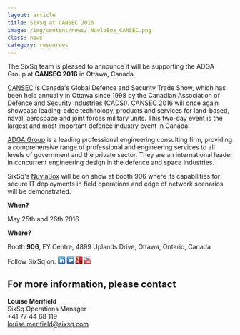```yaml
---
layout: article
title: SixSq at CANSEC 2016
image: /img/content/news/ NuvlaBox_CANSEC.png 
class: news
category: resources
---
```

The SixSq team is pleased to announce it will be supporting the ADGA Group at **CANSEC 2016** in Ottawa, Canada.

[CANSEC](https://www.defenceandsecurity.ca/CANSEC/) is Canada's Global Defence and Security Trade Show, which has been held annually in Ottawa since 1998 by the Canadian Association of Defence and Security Industries (CADSI). CANSEC 2016 will once again showcase leading-edge technology, products and services for land-based, naval, aerospace and joint forces military units. This two-day event is the largest and most important defence industry event in Canada.

[ADGA Group](http://www.adga.ca) is a leading professional engineering consulting firm, providing a comprehensive range of professional and engineering services to all levels of government and the private sector. They are an international leader in concurrent engineering design in the defence and space industries.

SixSq's [NuvlaBox](http://sixsq.com/products/nuvlabox/) will be on show at booth 906 where its capabilities for secure IT deployments in field operations and edge of network scenarios will be demonstrated. 

**When?**

May 25th and 26th 2016

**Where?**

Booth **906**, EY Centre, 4899 Uplands Drive, Ottawa, Ontario, Canada


Follow SixSq on:
<a href="http://linkedin.com/company/sixsq"><img src="/img/design/linkedin_small.png" alt="LinkedIn" width="16" /></a> <a href="http://twitter.com/@sixsq"><img src="/img/design/twitter_small.png" alt="Twitter" width="16" /></a> <a href="http://plus.google.com/+sixsq"><img src="/img/design/google_plus_small.png" alt="Google+" width="16" /></a> <a href="https://www.youtube.com/channel/UCGYw3n7c-QsDtsVH32By1-g"><img src="/img/design/youtube_small.png" alt="Youtube" width="16"/></a>


For more information, please contact
----

**Louise Merifield**  
SixSq Operations Manager  
+41 77 44 68 119  
[louise.merifield@sixsq.com](mailto:louise.merifield@sixsq.com)



